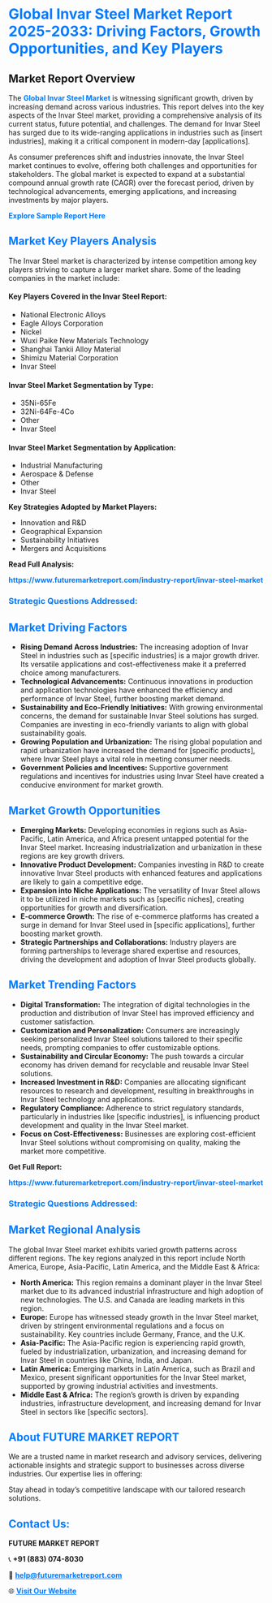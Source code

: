 <h1 style="color: #007BFF;">Global Invar Steel Market Report 2025-2033: Driving Factors, Growth Opportunities, and Key Players</h1>

<section id="overview">
<h2>Market Report Overview</h2>
<p>The <a href="https://www.futuremarketreport.com/industry-report/invar-steel-market" style="color: #007BFF; text-decoration: none;"><strong>Global Invar Steel Market</strong></a> is witnessing significant growth, driven by increasing demand across various industries. This report delves into the key aspects of the Invar Steel market, providing a comprehensive analysis of its current status, future potential, and challenges. The demand for Invar Steel has surged due to its wide-ranging applications in industries such as [insert industries], making it a critical component in modern-day [applications].</p>
<p>As consumer preferences shift and industries innovate, the Invar Steel market continues to evolve, offering both challenges and opportunities for stakeholders. The global market is expected to expand at a substantial compound annual growth rate (CAGR) over the forecast period, driven by technological advancements, emerging applications, and increasing investments by major players.</p>
</section>

<section id="overview">
<p><a href="https://www.futuremarketreport.com/request-sample/reportId=100162" style="color: #007BFF; text-decoration: none;"><strong>Explore Sample Report Here</strong></a></p>
</section>

<section id="key-players">
<h2 style="color: #007BFF;">Market Key Players Analysis</h2>
<p>The Invar Steel market is characterized by intense competition among key players striving to capture a larger market share. Some of the leading companies in the market include:</p>
<h4>Key Players Covered in the Invar Steel Report:</h4>
<ul><li>National Electronic Alloys</li><li>Eagle Alloys Corporation</li><li>Nickel</li><li>Wuxi Paike New Materials Technology</li><li>Shanghai Tankii Alloy Material</li><li>Shimizu Material Corporation</li><li>Invar Steel</li></ul>
<h4>Invar Steel Market Segmentation by Type:</h4>
<ul><li>35Ni-65Fe</li><li>32Ni-64Fe-4Co</li><li>Other</li><li>Invar Steel</li></ul>

<h4>Invar Steel Market Segmentation by Application:</h4>
<ul><li>Industrial Manufacturing</li><li>Aerospace &amp; Defense</li><li>Other</li><li>Invar Steel</li></ul>
<p><strong>Key Strategies Adopted by Market Players:</strong></p>
<ul>
<li>Innovation and R&D</li>
<li>Geographical Expansion</li>
<li>Sustainability Initiatives</li>
<li>Mergers and Acquisitions</li>
</ul>
</section>

<section>
<p><strong>Read Full Analysis: </strong></p><a href="https://www.futuremarketreport.com/industry-report/invar-steel-market" style="color: #007BFF; text-decoration: none;"><strong>https://www.futuremarketreport.com/industry-report/invar-steel-market</strong></a>
<h3 style="color: #007BFF;">Strategic Questions Addressed:</h3>
</section>

<section id="driving-factors">
<h2 style="color: #007BFF;">Market Driving Factors</h2>
<ul>
<li><strong>Rising Demand Across Industries:</strong> The increasing adoption of Invar Steel in industries such as [specific industries] is a major growth driver. Its versatile applications and cost-effectiveness make it a preferred choice among manufacturers.</li>
<li><strong>Technological Advancements:</strong> Continuous innovations in production and application technologies have enhanced the efficiency and performance of Invar Steel, further boosting market demand.</li>
<li><strong>Sustainability and Eco-Friendly Initiatives:</strong> With growing environmental concerns, the demand for sustainable Invar Steel solutions has surged. Companies are investing in eco-friendly variants to align with global sustainability goals.</li>
<li><strong>Growing Population and Urbanization:</strong> The rising global population and rapid urbanization have increased the demand for [specific products], where Invar Steel plays a vital role in meeting consumer needs.</li>
<li><strong>Government Policies and Incentives:</strong> Supportive government regulations and incentives for industries using Invar Steel have created a conducive environment for market growth.</li>
</ul>
</section>

<section id="growth-opportunities">
<h2 style="color: #007BFF;">Market Growth Opportunities</h2>
<ul>
<li><strong>Emerging Markets:</strong> Developing economies in regions such as Asia-Pacific, Latin America, and Africa present untapped potential for the Invar Steel market. Increasing industrialization and urbanization in these regions are key growth drivers.</li>
<li><strong>Innovative Product Development:</strong> Companies investing in R&D to create innovative Invar Steel products with enhanced features and applications are likely to gain a competitive edge.</li>
<li><strong>Expansion into Niche Applications:</strong> The versatility of Invar Steel allows it to be utilized in niche markets such as [specific niches], creating opportunities for growth and diversification.</li>
<li><strong>E-commerce Growth:</strong> The rise of e-commerce platforms has created a surge in demand for Invar Steel used in [specific applications], further boosting market growth.</li>
<li><strong>Strategic Partnerships and Collaborations:</strong> Industry players are forming partnerships to leverage shared expertise and resources, driving the development and adoption of Invar Steel products globally.</li>
</ul>
</section>

<section id="trending-factors">
<h2 style="color: #007BFF;">Market Trending Factors</h2>
<ul>
<li><strong>Digital Transformation:</strong> The integration of digital technologies in the production and distribution of Invar Steel has improved efficiency and customer satisfaction.</li>
<li><strong>Customization and Personalization:</strong> Consumers are increasingly seeking personalized Invar Steel solutions tailored to their specific needs, prompting companies to offer customizable options.</li>
<li><strong>Sustainability and Circular Economy:</strong> The push towards a circular economy has driven demand for recyclable and reusable Invar Steel solutions.</li>
<li><strong>Increased Investment in R&D:</strong> Companies are allocating significant resources to research and development, resulting in breakthroughs in Invar Steel technology and applications.</li>
<li><strong>Regulatory Compliance:</strong> Adherence to strict regulatory standards, particularly in industries like [specific industries], is influencing product development and quality in the Invar Steel market.</li>
<li><strong>Focus on Cost-Effectiveness:</strong> Businesses are exploring cost-efficient Invar Steel solutions without compromising on quality, making the market more competitive.</li>
</ul>
</section>

<section>
<p><strong>Get Full Report: </strong></p><a href="https://www.futuremarketreport.com/industry-report/invar-steel-market" style="color: #007BFF; text-decoration: none;"><strong>https://www.futuremarketreport.com/industry-report/invar-steel-market</strong></a>
<h3 style="color: #007BFF;">Strategic Questions Addressed:</h3>
</section>


<section id="regional-analysis">
<h2 style="color: #007BFF;">Market Regional Analysis</h2>
<p>The global Invar Steel market exhibits varied growth patterns across different regions. The key regions analyzed in this report include North America, Europe, Asia-Pacific, Latin America, and the Middle East & Africa:</p>
<ul>
<li><strong>North America:</strong> This region remains a dominant player in the Invar Steel market due to its advanced industrial infrastructure and high adoption of new technologies. The U.S. and Canada are leading markets in this region.</li>
<li><strong>Europe:</strong> Europe has witnessed steady growth in the Invar Steel market, driven by stringent environmental regulations and a focus on sustainability. Key countries include Germany, France, and the U.K.</li>
<li><strong>Asia-Pacific:</strong> The Asia-Pacific region is experiencing rapid growth, fueled by industrialization, urbanization, and increasing demand for Invar Steel in countries like China, India, and Japan.</li>
<li><strong>Latin America:</strong> Emerging markets in Latin America, such as Brazil and Mexico, present significant opportunities for the Invar Steel market, supported by growing industrial activities and investments.</li>
<li><strong>Middle East & Africa:</strong> The region’s growth is driven by expanding industries, infrastructure development, and increasing demand for Invar Steel in sectors like [specific sectors].</li>
</ul>
</section>

<footer>
<h2 style="color: #007BFF;">About FUTURE MARKET REPORT</h2>
<p>We are a trusted name in market research and advisory services, delivering actionable insights and strategic support to businesses across diverse industries. Our expertise lies in offering:</p>

<p>Stay ahead in today’s competitive landscape with our tailored research solutions.</p>

<h2 style="color: #007BFF;">Contact Us:</h2>
<p><strong>FUTURE MARKET REPORT</strong></p>
<p>📞 <strong>+91 (883) 074-8030</strong></p>
<p>📧 <strong><a href="mailto:help@futuremarketreport.com" style="color: #007BFF;">help@futuremarketreport.com</a></strong></p>
<p>🌐 <strong><a href="https://www.futuremarketreport.com/" style="color: #007BFF;">Visit Our Website</a></strong></p>
</footer>